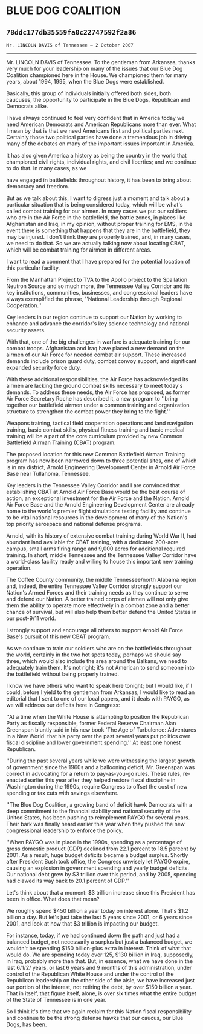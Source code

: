 # BLUE DOG COALITION
## `78ddc177db35559fa0c22747592f2a86`
`Mr. LINCOLN DAVIS of Tennessee — 2 October 2007`

---


Mr. LINCOLN DAVIS of Tennessee. To the gentleman from Arkansas, 
thanks very much for your leadership on many of the issues that our 
Blue Dog Coalition championed here in the House. We championed them for 
many years, about 1994, 1995, when the Blue Dogs were established.

Basically, this group of individuals initially offered both sides, 
both caucuses, the opportunity to participate in the Blue Dogs, 
Republican and Democrats alike.

I have always continued to feel very confident that in America today 
we need American Democrats and American Republicans more than ever. 
What I mean by that is that we need Americans first and political 
parties next. Certainly those two political parties have done a 
tremendous job in driving many of the debates on many of the important 
issues important in America.

It has also given America a history as being the country in the world 
that championed civil rights, individual rights, and civil liberties; 
and we continue to do that. In many cases, as we


have engaged in battlefields throughout history, it has been to bring 
about democracy and freedom.

But as we talk about this, I want to digress just a moment and talk 
about a particular situation that is being considered today, which will 
be what's called combat training for our airmen. In many cases we put 
our soldiers who are in the Air Force in the battlefield, the battle 
zones, in places like Afghanistan and Iraq, in my opinion, without 
proper training for EMS, in the event there is something that happens 
that they are in the battlefield, they may be injured. I don't think 
they are properly trained, and, in many cases, we need to do that. So 
we are actually talking now about locating CBAT, which will be combat 
training for airmen in different areas.

I want to read a comment that I have prepared for the potential 
location of this particular facility.

From the Manhattan Project to TVA to the Apollo project to the 
Spallation Neutron Source and so much more, the Tennessee Valley 
Corridor and its key institutions, communities, businesses, and 
congressional leaders have always exemplified the phrase, ''National 
Leadership through Regional Cooperation.''

Key leaders in our region continue to support our Nation by working 
to enhance and advance the corridor's key science technology and 
national security assets.

With that, one of the big challenges in warfare is adequate training 
for our combat troops. Afghanistan and Iraq have placed a new demand on 
the airmen of our Air Force for needed combat air support. These 
increased demands include prison guard duty, combat convoy support, and 
significant expanded security force duty.

With these additional responsibilities, the Air Force has 
acknowledged its airmen are lacking the ground combat skills necessary 
to meet today's demands. To address these needs, the Air Force has 
proposed, as former Air Force Secretary Roche has described it, a new 
program to ''bring together our battlefield airmen under a common 
training and organization structure to strengthen the combat power they 
bring to the fight.''

Weapons training, tactical field cooperation operations and land 
navigation training, basic combat skills, physical fitness training and 
basic medical training will be a part of the core curriculum provided 
by new Common Battlefield Airman Training (CBAT) program.

The proposed location for this new Common Battlefield Airman Training 
program has now been narrowed down to three potential sites, one of 
which is in my district, Arnold Engineering Development Center in 
Arnold Air Force Base near Tullahoma, Tennessee.

Key leaders in the Tennessee Valley Corridor and I are convinced that 
establishing CBAT at Arnold Air Force Base would be the best course of 
action, an exceptional investment for the Air Force and the Nation. 
Arnold Air Force Base and the Arnold Engineering Development Center are 
already home to the world's premier flight simulations testing facility 
and continue to be vital national resources in the development of many 
of the Nation's top priority aerospace and national defense programs.

Arnold, with its history of extensive combat training during World 
War II, had abundant land available for CBAT training, with a dedicated 
200-acre campus, small arms firing range and 9,000 acres for additional 
required training. In short, middle Tennessee and the Tennessee Valley 
Corridor have a world-class facility ready and willing to house this 
important new training operation.

The Coffee County community, the middle Tennessee/north Alabama 
region and, indeed, the entire Tennessee Valley Corridor strongly 
support our Nation's Armed Forces and their training needs as they 
continue to serve and defend our Nation. A better trained corps of 
airmen will not only give them the ability to operate more effectively 
in a combat zone and a better chance of survival, but will also help 
them better defend the United States in our post-9/11 world.

I strongly support and encourage all others to support Arnold Air 
Force Base's pursuit of this new CBAT program.

As we continue to train our soldiers who are on the battlefields 
throughout the world, certainly in the two hot spots today, perhaps we 
should say three, which would also include the area around the Balkans, 
we need to adequately train them. It's not right; it's not American to 
send someone into the battlefield without being properly trained.

I know we have others who want to speak here tonight; but I would 
like, if I could, before I yield to the gentleman from Arkansas, I 
would like to read an editorial that I sent to one of our local papers, 
and it deals with PAYGO, as we will address our deficits here in 
Congress:

''At a time when the White House is attempting to position the 
Republican Party as fiscally responsible, former Federal Reserve 
Chairman Alan Greenspan bluntly said in his new book 'The Age of 
Turbulence: Adventures in a New World' that his party over the past 
several years put politics over fiscal discipline and lower government 
spending.'' At least one honest Republican.

''During the past several years while we were witnessing the largest 
growth of government since the 1960s and a ballooning deficit, Mr. 
Greenspan was correct in advocating for a return to pay-as-you-go 
rules. These rules, re-enacted earlier this year after they helped 
restore fiscal discipline in Washington during the 1990s, require 
Congress to offset the cost of new spending or tax cuts with savings 
elsewhere.

''The Blue Dog Coalition, a growing band of deficit hawk Democrats 
with a deep commitment to the financial stability and national security 
of the United States, has been pushing to reimplement PAYGO for several 
years. Their bark was finally heard earlier this year when they pushed 
the new congressional leadership to enforce the policy.

''When PAYGO was in place in the 1990s, spending as a percentage of 
gross domestic product (GDP) declined from 22.1 percent to 18.5 percent 
by 2001. As a result, huge budget deficits became a budget surplus. 
Shortly after President Bush took office, the Congress unwisely let 
PAYGO expire, causing an explosion in government spending and yearly 
budget deficits. Our national debt grew by $3 trillion over this 
period, and by 2005, spending had clawed its way back to 20.1 percent 
of GDP.''

Let's think about that a moment: $3 trillion increase since this 
President has been in office. What does that mean?

We roughly spend $450 billion a year today on interest alone. That's 
$1.2 billion a day. But let's just take the last 5 years since 2001, or 
6 years since 2001, and look at how that $3 trillion is impacting our 
budget.

For instance, today, if we had continued down the path and just had a 
balanced budget, not necessarily a surplus but just a balanced budget, 
we wouldn't be spending $150 billion-plus extra in interest. Think of 
what that would do. We are spending today over 125, $130 billion in 
Iraq, supposedly, in Iraq, probably more than that. But, in essence, 
what we have done in the last 6/1/2/ years, or last 6 years and 9 
months of this administration, under control of the Republican White 
House and under the control of the Republican leadership on the other 
side of the aisle, we have increased just our portion of the interest, 
not retiring the debt, by over $150 billion a year. That in itself, 
that figure itself, alone, is over six times what the entire budget of 
the State of Tennessee is in one year.

So I think it's time that we again reclaim for this Nation fiscal 
responsibility and continue to be the strong defense hawks that our 
caucus, our Blue Dogs, has been.